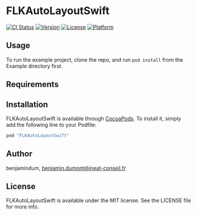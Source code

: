 # FLKAutoLayoutSwift

[![CI Status](http://img.shields.io/travis/benjamindum/FLKAutoLayoutSwift.svg?style=flat)](https://travis-ci.org/benjamindum/FLKAutoLayoutSwift)
[![Version](https://img.shields.io/cocoapods/v/FLKAutoLayoutSwift.svg?style=flat)](http://cocoapods.org/pods/FLKAutoLayoutSwift)
[![License](https://img.shields.io/cocoapods/l/FLKAutoLayoutSwift.svg?style=flat)](http://cocoapods.org/pods/FLKAutoLayoutSwift)
[![Platform](https://img.shields.io/cocoapods/p/FLKAutoLayoutSwift.svg?style=flat)](http://cocoapods.org/pods/FLKAutoLayoutSwift)

## Usage

To run the example project, clone the repo, and run `pod install` from the Example directory first.

## Requirements

## Installation

FLKAutoLayoutSwift is available through [CocoaPods](http://cocoapods.org). To install
it, simply add the following line to your Podfile:

```ruby
pod "FLKAutoLayoutSwift"
```

## Author

benjamindum, benjamin.dumont@ineat-conseil.fr

## License

FLKAutoLayoutSwift is available under the MIT license. See the LICENSE file for more info.
